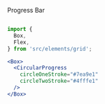 Progress Bar

```jsx in Markdown

import {
  Box,
  Flex,
} from 'src/elements/grid';

<Box>
  <CircularProgress
    circleOneStroke="#7ea9e1"
    circleTwoStroke="#4fffe1"
  />
</Box>

```
